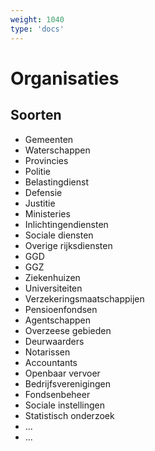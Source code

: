```yaml
---
weight: 1040
type: 'docs'
---
```


# Organisaties

## Soorten
- Gemeenten
- Waterschappen
- Provincies
- Politie
- Belastingdienst
- Defensie
- Justitie
- Ministeries
- Inlichtingendiensten
- Sociale diensten
- Overige rijksdiensten
- GGD
- GGZ
- Ziekenhuizen
- Universiteiten
- Verzekeringsmaatschappijen
- Pensioenfondsen
- Agentschappen
- Overzeese gebieden
- Deurwaarders
- Notarissen
- Accountants
- Openbaar vervoer
- Bedrijfsverenigingen
- Fondsenbeheer
- Sociale instellingen
- Statistisch onderzoek
- ...
- ...
